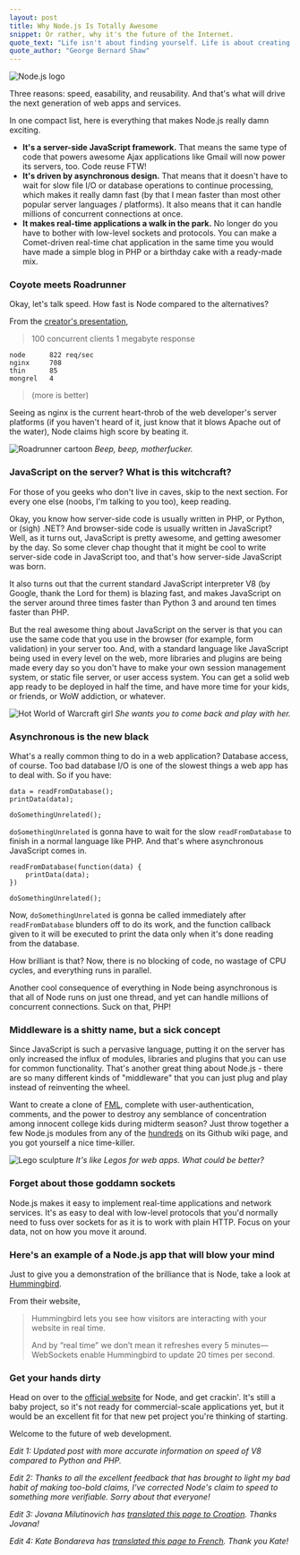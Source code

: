 ```yaml
---
layout: post
title: Why Node.js Is Totally Awesome
snippet: Or rather, why it's the future of the Internet.
quote_text: "Life isn't about finding yourself. Life is about creating yourself."
quote_author: "George Bernard Shaw"
---
```


<div class="image-and-caption">
    <img src="{{root_url}}/images/blog/2010/10/node-logo.png" title="From http://nodejs.org/" alt="Node.js logo">
</div>

Three reasons: speed, easability, and reusability. And that's what will drive the next generation of web apps and services.

In one compact list, here is everything that makes Node.js really damn exciting.

* **It's a server-side JavaScript framework.** That means the same type of code that powers awesome Ajax applications like Gmail will now power its servers, too. Code reuse FTW!
* **It's driven by asynchronous design.** That means that it doesn't have to wait for slow file I/O or database operations to continue processing, which makes it really damn fast (by that I mean faster than most other popular server languages / platforms). It also means that it can handle millions of concurrent connections at once.
* **It makes real-time applications a walk in the park.** No longer do you have to bother with low-level sockets and protocols. You can make a Comet-driven real-time chat application in the same time you would have made a simple blog in PHP or a birthday cake with a ready-made mix.

### Coyote meets Roadrunner ###

Okay, let's talk speed. How fast is Node compared to the alternatives?

From the [creator's presentation](http://drop.io/dpqbat2/asset/talk-final-pdf),

> 100 concurrent clients
> 1 megabyte response
>
    node      822 req/sec
    nginx     708
    thin      85
    mongrel   4
>
> (more is better)

Seeing as nginx is the current heart-throb of the web developer's server platforms (if you haven't heard of it, just know that it blows Apache out of the water), Node claims high score by beating it.

<div class="image-and-caption">
    <img src="{{root_url}}/images/blog/2010/10/roadrunner.jpg" title="From http://victoriasealsbaseball.blogspot.com/2010/08/st-george-roadrunners-series-preview.html" alt="Roadrunner cartoon">
    <em>Beep, beep, motherfucker.</em>
</div>

### JavaScript on the server? What is this witchcraft? ###

For those of you geeks who don't live in caves, skip to the next section. For every one else (noobs, I'm talking to you too), keep reading.

Okay, you know how server-side code is usually written in PHP, or Python, or (sigh) .NET? And browser-side code is usually written in JavaScript? Well, as it turns out, JavaScript is pretty awesome, and getting awesomer by the day. So some clever chap thought that it might be cool to write server-side code in JavaScript too, and that's how server-side JavaScript was born.

It also turns out that the current standard JavaScript interpreter V8 (by Google, thank the Lord for them) is blazing fast, and makes JavaScript on the server around three times faster than Python 3 and around ten times faster than PHP.

But the real awesome thing about JavaScript on the server is that you can use the same code that you use in the browser (for example, form validation) in your server too. And, with a standard language like JavaScript being used in every level on the web, more libraries and plugins are being made every day so you don't have to make your own session management system, or static file server, or user access system. You can get a solid web app ready to be deployed in half the time, and have more time for your kids, or friends, or WoW addiction, or whatever.

<div class="image-and-caption">
    <img src="{{root_url}}/images/blog/2010/10/WoW.jpg" title="From http://boards.babyzone.com/video-games-hot-for-me-t13365648.html" alt="Hot World of Warcraft girl">
    <em>She wants you to come back and play with her.</em>
</div>

### Asynchronous is the new black ###

What's a really common thing to do in a web application? Database access, of course. Too bad database I/O is one of the slowest things a web app has to deal with. So if you have:

    data = readFromDatabase();
    printData(data);

    doSomethingUnrelated();

`doSomethingUnrelated` is gonna have to wait for the slow `readFromDatabase` to finish in a normal language like PHP. And that's where asynchronous JavaScript comes in.

    readFromDatabase(function(data) {
        printData(data);
    })

    doSomethingUnrelated();

Now, `doSomethingUnrelated` is gonna be called immediately after `readFromDatabase` blunders off to do its work, and the function callback given to it will be executed to print the data only when it's done reading from the database.

How brilliant is that? Now, there is no blocking of code, no wastage of CPU cycles, and everything runs in parallel.

Another cool consequence of everything in Node being asynchronous is that all of Node runs on just one thread, and yet can handle millions of concurrent connections. Suck on that, PHP!

### Middleware is a shitty name, but a sick concept ###

Since JavaScript is such a pervasive language, putting it on the server has only increased the influx of modules, libraries and plugins that you can use for common functionality. That's another great thing about Node.js - there are so many different kinds of "middleware" that you can just plug and play instead of reinventing the wheel.

Want to create a clone of [FML](http://www.fmylife.com/), complete with user-authentication, comments, and the power to destroy any semblance of concentration among innocent college kids during midterm season? Just throw together a few Node.js modules from any of the [hundreds](http://github.com/ry/node/wiki/modules) on its Github wiki page, and you got yourself a nice time-killer.

<div class="image-and-caption">
    <img src="{{root_url}}/images/blog/2010/10/legos.jpg" title="From http://www.geekologie.com/2007/06/lego_sculptures.php" alt="Lego sculpture">
    <em>It's like Legos for web apps. What could be better?</em>
</div>

### Forget about those goddamn sockets ###

Node.js makes it easy to implement real-time applications and network services. It's as easy to deal with low-level protocols that you'd normally need to fuss over sockets for as it is to work with plain HTTP. Focus on your data, not on how you move it around.

### Here's an example of a Node.js app that will blow your mind ###

Just to give you a demonstration of the brilliance that is Node, take a look at [Hummingbird](http://projects.nuttnet.net/hummingbird/).

From their website,

> Hummingbird lets you see how visitors are interacting with your website in real time.
>
> And by “real time” we don’t mean it refreshes every 5 minutes—WebSockets enable Hummingbird to update 20 times per second.

### Get your hands dirty ###

Head on over to the [official website](http://nodejs.org/) for Node, and get crackin'. It's still a baby project, so it's not ready for commercial-scale applications yet, but it would be an excellent fit for that new pet project you're thinking of starting.

Welcome to the future of web development.

_Edit 1: Updated post with more accurate information on speed of V8 compared to Python and PHP._

_Edit 2: Thanks to all the excellent feedback that has brought to light my bad habit of making too-bold claims, I've corrected Node's claim to speed to something more verifiable. Sorry about that everyone!_

_Edit 3: Jovana Milutinovich has [translated this page to Croation](http://science.webhostinggeeks.com/node-js). Thanks Jovana!_

_Edit 4: Kate Bondareva has [translated this page to French](http://www.autoteiledirekt.de/science/pourquoi-node-js-est-totalement-genial). Thank you Kate!_
